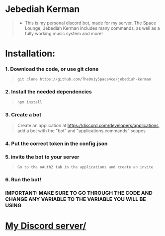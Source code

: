 # Jebediah Kerman
> * This is my personal discord bot, made for my server, The Space Lounge, Jebediah Kerman includes many commands, as well as a fully working music system and more!

# Installation: 
### 1. Download the code, or use git clone
> ```
> git clone https://github.com/The0n1y5pace4ce/jebediah-kerman
> ```

### 2. Install the needed dependencies
> ```
> npm install
> ```

### 3. Create a bot
> Create an application at https://discord.com/developers/applications, add a bot with the "bot" and "applications.commands" scopes

### 4. Put the correct token in the config.json

### 5. invite the bot to your server 
> ```
> Go to the oAuth2 tab in the applications and create an invite

### 6. Run the bot!

### IMPORTANT: MAKE SURE TO GO THROUGH THE CODE AND CHANGE ANY VARIABLE TO THE VARIABLE YOU WILL BE USING

# [My Discord server/](https://discord.gg/AM787M44au)
